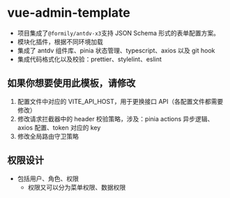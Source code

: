 # vue-admin-template

- 项目集成了`@formily/antdv-x3`支持 JSON Schema 形式的表单配置方案。
- 模块化插件，根据不同环境加载
- 集成了 antdv 组件库、pinia 状态管理、typescript、axios 以及 git hook
- 集成代码格式化以及校验：prettier、stylelint、eslint

## 如果你想要使用此模板，请修改

1. 配置文件中对应的 VITE_API_HOST，用于更换接口 API（各配置文件都需要修改）
2. 修改请求拦截器中的 header 校验策略，涉及：pinia actions 异步逻辑、axios 配置、token 对应的 key
3. 修改全局路由守卫策略

## 权限设计

- 包括用户、角色、权限
  - 权限又可以分为菜单权限、数据权限
